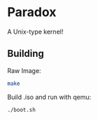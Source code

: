 # Paradox
A Unix-type kernel!

## Building
Raw Image:
```bash
make
```
Build .iso and run with qemu:
```bash
./boot.sh
```